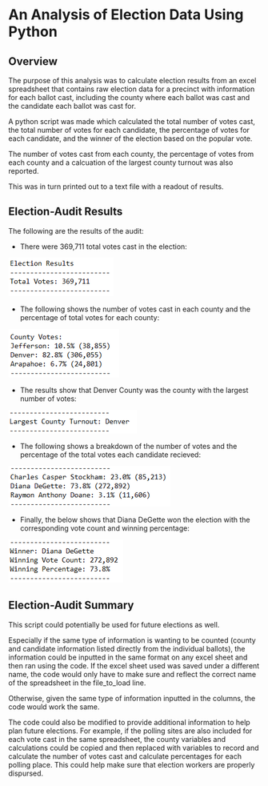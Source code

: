 # An Analysis of Election Data Using Python
## Overview

The purpose of this analysis was to calculate election results from an excel spreadsheet that contains raw election data for a precinct with information for each ballot cast, including the county where each ballot was cast and the candidate each ballot was cast for.

A python script was made which calculated the total number of votes cast, the total number of votes for each candidate, the percentage of votes for each candidate, and the winner of the election based on the popular vote.

The number of votes cast from each county, the percentage of votes from each county and a calcuation of the largest county turnout was also reported.

This was in turn printed out to a text file with a readout of results.

## Election-Audit Results

The following are the results of the audit:

- There were 369,711 total votes cast in the election:

![total_votes](Resources/total_votes.png)

- The following shows the number of votes cast in each county and the percentage of total votes for each county:

![county_votes](Resources/county_votes.png)

- The results show that Denver County was the county with the largest number of votes:

![county_largest_number](Resources/county_largest_number.png)

- The following shows a breakdown of the number of votes and the percentage of the total votes each candidate recieved:

![candidates_votes](Resources/candidates_votes.png)

- Finally, the below shows that Diana DeGette won the election with the corresponding vote count and winning percentage:

![candidate_winner](Resources/candidate_winner.png)

## Election-Audit Summary

This script could potentially be used for future elections as well.

Especially if the same type of information is wanting to be counted (county and candidate information listed directly from the individual ballots), the information could be inputted in the same format on any excel sheet and then ran using the code. If the excel sheet used was saved under a different name, the code would only have to make sure and reflect the correct name of the spreadsheet in the file_to_load line. 

Otherwise, given the same type of information inputted in the columns, the code would work the same.

The code could also be modified to provide additional information to help plan future elections. For example, if the polling sites are also included for each vote cast in the same spreadsheet, the county variables and calculations could be copied and then replaced with variables to record and calculate the number of votes cast and calculate percentages for each polling place. This could help make sure that election workers are properly dispursed.
